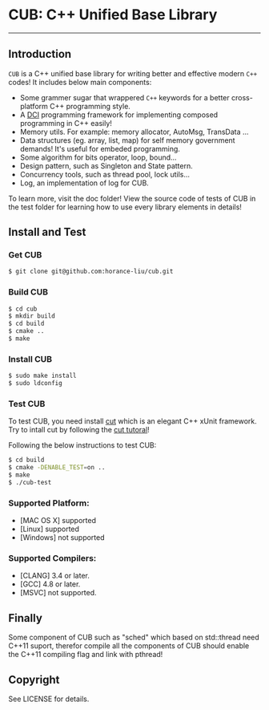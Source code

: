 # CUB: C++ Unified Base Library

***

## Introduction

`CUB` is a C\++ unified base library for writing better and effective modern `C++` codes! It includes below main components:
- Some grammer sugar that wrappered `C++` keywords for a better cross-platform C++ programming style.
- A [DCI](https://en.wikipedia.org/wiki/Data,_context_and_interaction) programming framework for implementing composed programming in C++ easily!
- Memory utils. For example: memory allocator,  AutoMsg, TransData ...
- Data structures (eg. array, list, map) for self memory government demands! It's useful for embeded programming.
- Some algorithm for bits operator, loop, bound...
- Design pattern, such as Singleton and State pattern.
- Concurrency tools, such as thread pool, lock utils... 
- Log, an implementation of log for CUB.

To learn more, visit the doc folder! View the source code of tests of CUB in the test folder for learning how to use every library elements in details!

## Install and Test

### Get CUB

~~~ bash
$ git clone git@github.com:horance-liu/cub.git
~~~

### Build CUB

~~~ bash
$ cd cub
$ mkdir build
$ cd build
$ cmake ..
$ make
~~~

### Install CUB

~~~ bash
$ sudo make install
$ sudo ldconfig
~~~

### Test CUB

To test CUB, you need install [cut](https://github.com/horance-liu/cut) which is an elegant C\++ xUnit framework. Try to intall cut by following the [cut tutoral](https://github.com/horance-liu/cut/blob/master/README.md)!

Following the below instructions to test CUB:

~~~ bash
$ cd build
$ cmake -DENABLE_TEST=on ..
$ make
$ ./cub-test
~~~

### Supported Platform:

- [MAC OS X] supported
- [Linux] supported
- [Windows] not supported

### Supported Compilers:

- [CLANG] 3.4 or later.
- [GCC] 4.8 or later.
- [MSVC] not supported.

## Finally

Some component of CUB such as "sched" which based on std::thread need C\++11 suport, therefor compile all the components of CUB should enable the C\++11 compiling flag and link with pthread!

## Copyright

See LICENSE for details.
